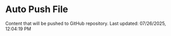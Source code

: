 # Auto Push File

Content that will be pushed to GitHub repository.
Last updated: 07/26/2025, 12:04:19 PM